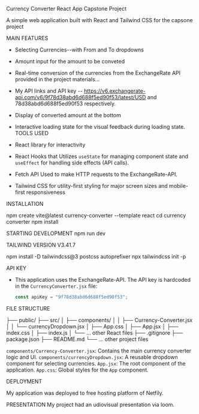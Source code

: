 Currency Converter React App Capstone Project

A simple web application built with React and Tailwind CSS for the capsone project

MAIN FEATURES

* Selecting Currencies--with From and To dropdowns
* Amount input for the amount to be conveted
* Real-time conversion of the currencies from the ExchangeRate API provided in the project materials...
* My API links and API key --  https://v6.exchangerate-api.com/v6/9f78d38abd6d688f5ed90f53/latest/USD and 78d38abd6d688f5ed90f53 respectively.
* Display of converted amount at the bottom
* Interactive loading state for the visual feedback during loading state.
TOOLS USED

* React library for interactivity
* React Hooks that  Utilizes `useState` for managing component state and `useEffect` for handling side effects (API calls).
* Fetch API Used to make HTTP requests to the ExchangeRate-API.
* Tailwind CSS for utility-first styling for major screen sizes and mobile-first responsiveness

INSTALLATION

npm create vite@latest currency-converter --template react
cd currency converter
npm install



STARTING DEVELOPMENT
npm run dev

TAILWIND VERSION V3.41.7

npm install -D tailwindcss@3 postcss autoprefixer
npx tailwindcss init -p


API KEY

* This application uses the ExchangeRate-API. The API key is hardcoded in the `CurrencyConverter.jsx` file:
    ```javascript
    const apiKey = "9f78d38abd6d688f5ed90f53";
    ```

FILE STRUCTURE

├── public/
├── src/
│   ├── components/
│   │   ├── Currency-Converter.jsx
│   │   └── currencyDropdown.jsx
│   ├── App.css
│   ├── App.jsx
│   ├── index.css
│   ├── index.js
│   └── ... other React files
├── .gitignore
├── package.json
├── README.md
└── ... other project files

 `components/Currency-Converter.jsx`: Contains the main currency converter logic and UI.
 `components/currencyDropdown.jsx`: A reusable dropdown component for selecting currencies.
 `App.jsx`: The root component of the application.
 `App.css`: Global styles for the `App` component.

DEPLOYMENT

My application was deployed to free hosting platform of Netfily.

PRESENTATION
My project had an udiovisual presentation via loom.

